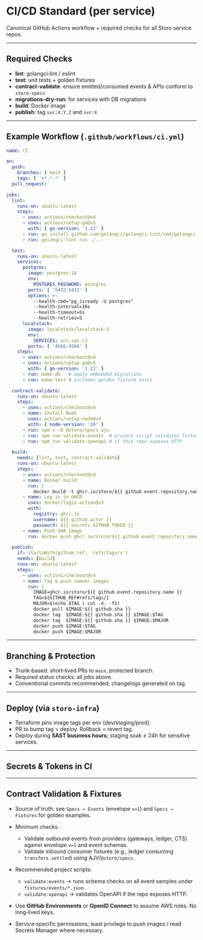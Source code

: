 # CI/CD Standard (per service)

Canonical GitHub Actions workflow + required checks for all Storo service repos.

---

## Required Checks
- **lint**: golangci‑lint / eslint
- **test**: unit tests + golden fixtures
- **contract‑validate**: ensure emitted/consumed events & APIs conform to `storo-specs`
- **migrations‑dry‑run**: for services with DB migrations
- **build**: Docker image
- **publish**: tag `svc:X.Y.Z` and `svc:X`

---

## Example Workflow (`.github/workflows/ci.yml`)

```yaml
name: CI

on:
  push:
    branches: [ main ]
    tags: [ 'v*.*.*' ]
  pull_request:

jobs:
  lint:
    runs-on: ubuntu-latest
    steps:
      - uses: actions/checkout@v4
      - uses: actions/setup-go@v5
        with: { go-version: '1.22' }
      - run: go install github.com/golangci/golangci-lint/cmd/golangci-lint@latest
      - run: golangci-lint run ./...

  test:
    runs-on: ubuntu-latest
    services:
      postgres:
        image: postgres:16
        env:
          POSTGRES_PASSWORD: postgres
        ports: [ '5432:5432' ]
        options: >-
          --health-cmd="pg_isready -U postgres"
          --health-interval=10s
          --health-timeout=5s
          --health-retries=5
      localstack:
        image: localstack/localstack:3
        env:
          SERVICES: sns,sqs,s3
        ports: [ '4566:4566' ]
    steps:
      - uses: actions/checkout@v4
      - uses: actions/setup-go@v5
        with: { go-version: '1.22' }
      - run: make db   # apply embedded migrations
      - run: make test # includes golden fixture tests

  contract-validate:
    runs-on: ubuntu-latest
    steps:
      - uses: actions/checkout@v4
      - name: Install Node
        uses: actions/setup-node@v4
        with: { node-version: '20' }
      - run: npm i -D @storo/specs ajv
      - run: npm run validate:events  # project script validates fixtures/outbound events against envelope v=1
      - run: npm run validate:openapi # if this repo exposes HTTP

  build:
    needs: [lint, test, contract-validate]
    runs-on: ubuntu-latest
    steps:
      - uses: actions/checkout@v4
      - name: Docker build
        run: |
          docker build -t ghcr.io/storo/${{ github.event.repository.name }}:${{ github.sha }} .
      - name: Log in to GHCR
        uses: docker/login-action@v3
        with:
          registry: ghcr.io
          username: ${{ github.actor }}
          password: ${{ secrets.GITHUB_TOKEN }}
      - name: Push SHA image
        run: docker push ghcr.io/storo/${{ github.event.repository.name }}:${{ github.sha }}

  publish:
    if: startsWith(github.ref, 'refs/tags/v')
    needs: [build]
    runs-on: ubuntu-latest
    steps:
      - uses: actions/checkout@v4
      - name: Tag & push semver images
        run: |
          IMAGE=ghcr.io/storo/${{ github.event.repository.name }}
          TAG=${GITHUB_REF#refs/tags/}
          MAJOR=$(echo $TAG | cut -d. -f1)
          docker pull $IMAGE:${{ github.sha }}
          docker tag  $IMAGE:${{ github.sha }} $IMAGE:$TAG
          docker tag  $IMAGE:${{ github.sha }} $IMAGE:$MAJOR
          docker push $IMAGE:$TAG
          docker push $IMAGE:$MAJOR
```

---

## Branching & Protection
- Trunk‑based: short‑lived PRs to `main`, protected branch.
- Required status checks: all jobs above.
- Conventional commits recommended; changelogs generated on tag.

---

## Deploy (via `storo-infra`)
- Terraform pins image tags per env (dev/staging/prod).
- PR to bump tag = deploy. Rollback = revert tag.
- Deploy during **SAST business hours**; staging soak ≥ 24h for sensitive services.

---

## Secrets & Tokens in CI
---

## Contract Validation & Fixtures

- Source of truth: see `Specs → Events` (envelope `v=1`) and `Specs → Fixtures` for golden examples.
- Minimum checks:
  - Validate outbound events from providers (gateways, ledger, CTS) against envelope `v=1` and event schemas.
  - Validate inbound consumer fixtures (e.g., ledger consuming `transfers.settled`) using AJV/`@storo/specs`.
- Recommended project scripts:
  - `validate:events` → runs schema checks on all event samples under `fixtures/events/*.json`.
  - `validate:openapi` → validates OpenAPI if the repo exposes HTTP.

- Use **GitHub Environments** or **OpenID Connect** to assume AWS roles. No long‑lived keys.
- Service‑specific permissions; least privilege to push images / read Secrets Manager where necessary.
